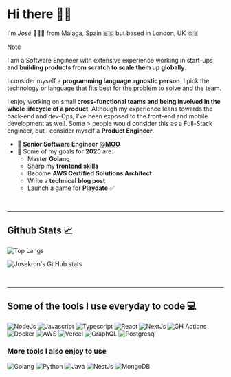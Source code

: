 # Hi there 👋🏼

I'm _José_ 🧑🏻‍💻 from Málaga, Spain 🇪🇸 but based in London, UK 🇬🇧 <br />

> [!NOTE]
> I am a Software Engineer with extensive experience working in start-ups and **building products from scratch to scale them up globally**.
> > 
> I consider myself a **programming language agnostic person**. I pick the technology or language that fits best for the problem to solve and the team.
> 
> I enjoy working on small **cross-functional teams and being involved in the whole lifecycle of a product**. Although my experience leans towards the back-end and dev-Ops, I've been exposed to the front-end and mobile development as well. Some > people would consider this as a Full-Stack engineer, but I consider myself a **Product Engineer**.

- 💼 **Senior Software Engineer** @[**MOO**](https://moo.com)
- 🌱 Some of my goals for **2025** are:
	- Master **Golang**
	- Sharp my **frontend skills**
	- Become **AWS Certified Solutions Architect**
	- Write a **technical blog post**
	- Launch a [game](https://zancocho.itch.io/mad-math) for **[Playdate](https://play.date/)** ✅
<br />
<hr />

## Github Stats 📈

![Top Langs](https://github-readme-stats.vercel.app/api/top-langs/?username=josekron&layout=compact&theme=tokyonight)

![Josekron's GitHub stats](https://github-readme-stats.vercel.app/api?username=josekron&count_private=true&show_icons=true&theme=tokyonight)

<br />
<hr />

## Some of the tools I use everyday to code 💻

![NodeJs](https://img.shields.io/badge/Node.js-339933?style=flat-square&logo=nodedotjs&logoColor=white) ![Javascript]( https://img.shields.io/badge/JavaScript-F7DF1E?style=flat-square&logo=javascript&logoColor=black) ![Typescript](https://img.shields.io/badge/TypeScript-007ACC?style=flat-square&logo=typescript&logoColor=white) ![React](https://img.shields.io/badge/React-20232A?style=flat-square&logo=react&logoColor=react) ![NextJs](https://img.shields.io/badge/next.js-000000?style=flat-square&logo=nextdotjs&logoColor=white) ![GH Actions](https://img.shields.io/badge/GitHub_Actions-2088FF?style=flat-square&logo=github-actions&logoColor=white) ![Docker](https://img.shields.io/badge/Docker-2CA5E0?style=flat-square&logo=docker&logoColor=white) ![AWS](https://img.shields.io/badge/aws-lambda?style=flat-square&logo=aws-lambda&color=orange) ![Vercel](https://img.shields.io/badge/vercel-nextjs?style=flat&style=flat-square&logo=vercel&color=black) ![GraphQL](https://img.shields.io/badge/GraphQl-E10098?style=flat-square&logo=graphql&logoColor=white) ![Postgresql](https://img.shields.io/badge/postges-sql?logo=postgresql&style=flat-square&color=white)
### More tools I also enjoy to use

![Golang](https://img.shields.io/badge/go-lang?style=flat-square&logo=go&color=blue) ![Python](https://img.shields.io/badge/Python-FFD43B?style=flat-square&logo=python&logoColor=darkgreen) ![Java](https://img.shields.io/badge/Java-ED8B00?style=flat-square&logo=openjdk&logoColor=white) ![NestJs](https://img.shields.io/badge/-NestJs-ea2845?style=flat-square&logo=nestjs&logoColor=white) ![MongoDB](https://img.shields.io/badge/MongoDB-4EA94B?style=flat-square&logo=mongodb&logoColor=white)
